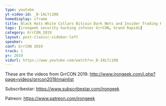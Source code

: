 ```yaml
---
type: youtube
yt-video-id: _B-IALYi10Q
homedisplay: iframe
title: Black Hats White Collars Bitcoin Dark Nets and Insider Trading Ken Westin
tags: [irongeek security hacking infosec GrrCON, Grand Rapids]
category: GrrCON_2019
layout: post-classic-sidebar-left
speaker: 
conf: GrrCON 2019
track: 1
yr: 2019
vidurl: https://www.youtube.com/watch?v=_B-IALYi10Q
---
```

These are the videos from GrrCON 2019:
http://www.irongeek.com/i.php?page=videos/grrcon2019/mainlist

Subscribestar:
https://www.subscribestar.com/irongeek

Patreon:
https://www.patreon.com/irongeek